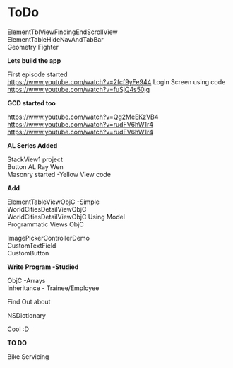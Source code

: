 # ToDo
ElementTblViewFindingEndScrollView <br />
ElementTableHideNavAndTabBar <br />
Geometry Fighter <br />

<b> Lets build the app</b>

First episode started <br/>
https://www.youtube.com/watch?v=2fcf9yFe944
Login Screen using code <br />
https://www.youtube.com/watch?v=fuSjQ4s50jg

<b>GCD started too</b>

https://www.youtube.com/watch?v=Qg2MeEKzVB4 <br />
https://www.youtube.com/watch?v=rudFV6hW1r4 <br />
https://www.youtube.com/watch?v=rudFV6hW1r4<br />


<b>AL Series Added</b>

StackView1 project <br />
Button AL Ray Wen <br />
Masonry started -Yellow View code <br />

<b>Add</b>

ElementTableViewObjC -Simple <br/>
WorldCitiesDetailViewObjC <br/>
WorldCitiesDetailViewObjC Using Model <br/>
Programmatic Views ObjC<br />

ImagePickerControllerDemo <br/>
CustomTextField <br/>
CustomButton <br/>


<b>Write Program -Studied</b>

ObjC -Arrays <br />
Inheritance - Trainee/Employee


Find Out about

NSDictionary

Cool :D


<b>TO DO</b>

Bike Servicing<br />


